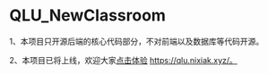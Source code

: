 # QLU_NewClassroom
1、本项目只开源后端的核心代码部分，不对前端以及数据库等代码开源。

2、本项目已将上线，欢迎大家[点击体验](https://qlu.nixiak.xyz/) https://qlu.nixiak.xyz/。
